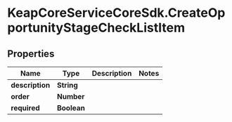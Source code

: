 # KeapCoreServiceCoreSdk.CreateOpportunityStageCheckListItem

## Properties

Name | Type | Description | Notes
------------ | ------------- | ------------- | -------------
**description** | **String** |  | 
**order** | **Number** |  | 
**required** | **Boolean** |  | 


